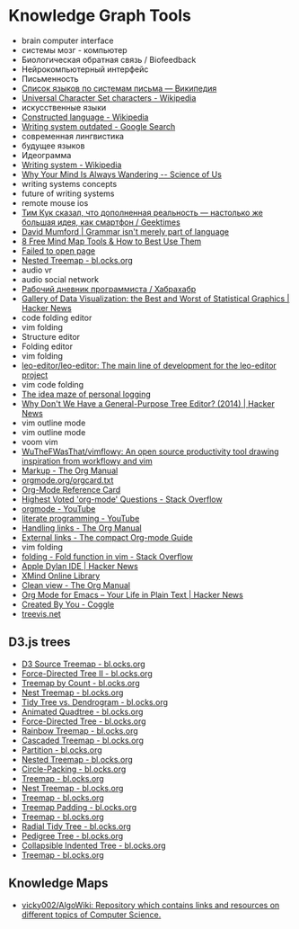 # Knowledge Graph Tools
- brain computer interface
- системы мозг - компьютер
- Биологическая обратная связь / Biofeedback
- Нейрокомпьютерный интерфейс
- Письменность
- [Список языков по системам письма — Википедия](https://ru.wikipedia.org/wiki/Список_языков_по_системам_письма)
- [Universal Character Set characters - Wikipedia](https://en.wikipedia.org/wiki/Universal_Character_Set_characters)
- искусственные языки
- [Constructed language - Wikipedia](https://en.wikipedia.org/wiki/Constructed_language)
- [Writing system outdated - Google Search](https://www.google.com/search?newwindow=1&q=Writing+system+outdated)
- современная лингвистика
- будущее языков
- Идеограмма
- [Writing system - Wikipedia](https://en.wikipedia.org/wiki/Writing_system)
- [Why Your Mind Is Always Wandering -- Science of Us](http://nymag.com/scienceofus/2017/01/why-your-mind-is-always-wandering.html?mid=facebook_scienceofus)
- writing systems concepts
- future of writing systems
- remote mouse ios
- [Тим Кук сказал, что дополненная реальность — настолько же большая идея, как смартфон / Geektimes](https://geektimes.ru/post/285788/)
- [David Mumford | Grammar isn't merely part of language](http://www.dam.brown.edu/people/mumford/blog/2016/grammar.html)
- [8 Free Mind Map Tools & How to Best Use Them](http://www.makeuseof.com/tag/8-free-mind-map-tools-best-use/)
- [Failed to open page](safari-resource:/ErrorPage.html)
- [Nested Treemap - bl.ocks.org](https://bl.ocks.org/mbostock/911ad09bdead40ec0061)
- audio vr
- audio social network
- [Рабочий дневник программиста / Хабрахабр](https://habrahabr.ru/post/324320/)
- [Gallery of Data Visualization: the Best and Worst of Statistical Graphics | Hacker News](https://news.ycombinator.com/item?id=14883292)
- code folding editor
- vim folding
- Structure editor
- Folding editor
- vim folding
- [leo-editor/leo-editor: The main line of development for the leo-editor project](https://github.com/leo-editor/leo-editor)
- vim code folding
- [The idea maze of personal logging](http://pcmonk.me/2016/10/13/logging-idea-maze.html)
- [Why Don't We Have a General-Purpose Tree Editor? (2014) | Hacker News](https://news.ycombinator.com/item?id=13578256)
- vim outline mode
- vim outline mode
- voom vim
- [WuTheFWasThat/vimflowy: An open source productivity tool drawing inspiration from workflowy and vim](https://github.com/WuTheFWasThat/vimflowy)
- [Markup - The Org Manual](http://orgmode.org/manual/Markup.html)
- [orgmode.org/orgcard.txt](http://orgmode.org/orgcard.txt)
- [Org-Mode Reference Card](http://orgmode.org/worg/orgcard.html)
- [Highest Voted 'org-mode' Questions - Stack Overflow](https://stackoverflow.com/questions/tagged/org-mode)
- [orgmode - YouTube](https://www.youtube.com/results?search_query=orgmode)
- [literate programming - YouTube](https://www.youtube.com/results?search_query=literate+programming)
- [Handling links - The Org Manual](https://www.gnu.org/software/emacs/manual/html_node/org/Handling-links.html)
- [External links - The compact Org-mode Guide](http://orgmode.org/guide/External-links.html)
- vim folding
- [folding - Fold function in vim - Stack Overflow](https://stackoverflow.com/questions/2362914/fold-function-in-vim)
- [Apple Dylan IDE | Hacker News](https://news.ycombinator.com/item?id=14478942)
- [XMind Online Library](https://www.xmind.net/share/)
- [Clean view - The Org Manual](http://orgmode.org/manual/Clean-view.html)
- [Org Mode for Emacs – Your Life in Plain Text | Hacker News](https://news.ycombinator.com/item?id=11386590)
- [Created By You - Coggle](https://coggle.it/)
- [treevis.net](http://treevis.net/)


## D3.js trees
- [D3 Source Treemap - bl.ocks.org](https://bl.ocks.org/mbostock/8fe6fa6ed1fa976e5dd76cfa4d816fec)
- [Force-Directed Tree II - bl.ocks.org](https://bl.ocks.org/mbostock/9a8124ccde3a4e9625bc413b48f14b30)
- [Treemap by Count - bl.ocks.org](https://bl.ocks.org/mbostock/b4c0f143db88a9eb01a315a1063c1d77)
- [Nest Treemap - bl.ocks.org](https://bl.ocks.org/mbostock/2838bf53e0e65f369f476afd653663a2)
- [Tidy Tree vs. Dendrogram - bl.ocks.org](https://bl.ocks.org/mbostock/e9ba78a2c1070980d1b530800ce7fa2b)
- [Animated Quadtree - bl.ocks.org](https://bl.ocks.org/mbostock/87fbdfc4533df2ffa02b5bb62bfb5cb6)
- [Force-Directed Tree - bl.ocks.org](https://bl.ocks.org/mbostock/95aa92e2f4e8345aaa55a4a94d41ce37)
- [Rainbow Treemap - bl.ocks.org](https://bl.ocks.org/mbostock/e6962a152275373f8504)
- [Cascaded Treemap - bl.ocks.org](https://bl.ocks.org/mbostock/f85ffb3a5ac518598043)
- [Partition - bl.ocks.org](https://bl.ocks.org/mbostock/2e73ec84221cb9773f4c)
- [Nested Treemap - bl.ocks.org](https://bl.ocks.org/mbostock/911ad09bdead40ec0061)
- [Circle-Packing - bl.ocks.org](https://bl.ocks.org/mbostock/ca5b03a33affa4160321)
- [Treemap - bl.ocks.org](https://bl.ocks.org/mbostock/6bbb0a7ff7686b124d80)
- [Nest Treemap - bl.ocks.org](https://bl.ocks.org/mbostock/2838bf53e0e65f369f476afd653663a2)
- [Treemap - bl.ocks.org](https://bl.ocks.org/mbostock/6bbb0a7ff7686b124d80)
- [Treemap Padding - bl.ocks.org](https://bl.ocks.org/mbostock/6645441)
- [Treemap - bl.ocks.org](https://bl.ocks.org/mbostock/4063582)
- [Radial Tidy Tree - bl.ocks.org](https://bl.ocks.org/mbostock/4063550)
- [Pedigree Tree - bl.ocks.org](https://bl.ocks.org/mbostock/2966094)
- [Collapsible Indented Tree - bl.ocks.org](https://bl.ocks.org/mbostock/1093025)
- [Treemap - bl.ocks.org](https://bl.ocks.org/mbostock/972398)

## Knowledge Maps
- [vicky002/AlgoWiki: Repository which contains links and resources on different topics of Computer Science.](https://github.com/vicky002/AlgoWiki)

